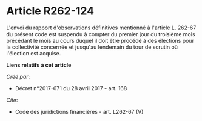 # Article R262-124

L'envoi du rapport d'observations définitives mentionné à l'article L. 262-67 du présent code est suspendu à compter du
premier jour du troisième mois précédant le mois au cours duquel il doit être procédé à des élections pour la collectivité
concernée et jusqu'au lendemain du tour de scrutin où l'élection est acquise.

**Liens relatifs à cet article**

_Créé par_:

  - Décret n°2017-671 du 28 avril 2017 - art. 168

_Cite_:

  - Code des juridictions financières - art. L262-67 (V)
